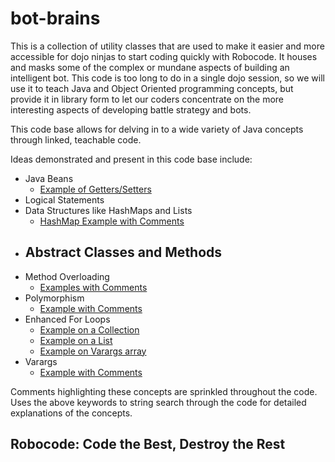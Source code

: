 # bot-brains
This is a collection of utility classes that are used to make it easier and more accessible for dojo ninjas to start
coding quickly with Robocode.  It houses and masks some of the complex or mundane aspects of building an intelligent
bot.  This code is too long to do in a single dojo session, so we will use it to teach Java and Object Oriented programming
concepts, but provide it in library form to let our coders concentrate on the
more interesting aspects of developing battle strategy and bots.

This code base allows for delving in to a wide variety of Java concepts through linked, teachable code.

Ideas demonstrated and present in this code base include:
- Java Beans
    - [Example of Getters/Setters](https://github.com/rvacoderdojo/lessons/blob/master/robocode/java-with-robocode/bot-brains/src/main/java/coderdojo/bots/robobrain/EnemyInfo.java#L121)
- Logical Statements
- Data Structures like HashMaps and Lists
    - [HashMap Example with Comments](https://github.com/rvacoderdojo/lessons/blob/master/robocode/java-with-robocode/bot-brains/src/main/java/coderdojo/bots/robobrain/Brain.java#L18)
- Abstract Classes and Methods
    -
- Method Overloading
    - [Examples with Comments](https://github.com/rvacoderdojo/lessons/blob/master/robocode/java-with-robocode/bot-brains/src/main/java/coderdojo/bots/robobrain/Brain.java#L95)
- Polymorphism
    - [Example with Comments](https://github.com/rvacoderdojo/lessons/blob/master/robocode/java-with-robocode/bot-brains/src/main/java/coderdojo/bots/robobrain/Brain.java#L35)
- Enhanced For Loops
    - [Example on a Collection](https://github.com/rvacoderdojo/lessons/blob/master/robocode/java-with-robocode/bot-brains/src/main/java/coderdojo/bots/robobrain/filters/LiveBotFilter.java#L21)
    - [Example on a List](https://github.com/rvacoderdojo/lessons/blob/master/robocode/java-with-robocode/bot-brains/src/main/java/coderdojo/bots/robobrain/Brain.java#L165)
    - [Example on Varargs array](https://github.com/rvacoderdojo/lessons/blob/master/robocode/java-with-robocode/bot-brains/src/main/java/coderdojo/bots/robobrain/Brain.java#L80)
- Varargs
    - [Example with Comments](https://github.com/rvacoderdojo/lessons/blob/master/robocode/java-with-robocode/bot-brains/src/main/java/coderdojo/bots/robobrain/Brain.java#L71)

Comments highlighting these concepts are sprinkled throughout the code. Uses the above
keywords to string search through the code for detailed explanations of the concepts.

## Robocode: Code the Best, Destroy the Rest
